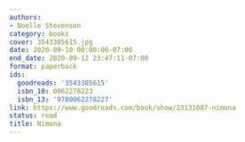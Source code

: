 ```yaml
---
authors:
- Noelle Stevenson
category: books
cover: 3543385615.jpg
date: 2020-09-10 00:00:00-07:00
end_date: 2020-09-12 23:47:11-07:00
format: paperback
ids:
  goodreads: '3543385615'
  isbn_10: 0062278223
  isbn_13: '9780062278227'
link: https://www.goodreads.com/book/show/23131087-nimona
status: read
title: Nimona
---
```


